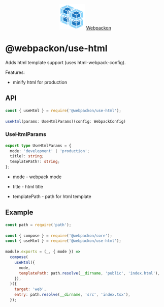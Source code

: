 <p align="center">
  <img src='https://raw.githubusercontent.com/AndTem/webpackon/master/images/logo.svg' height='80' width='80'>
  <a href="https://github.com/AndTem/webpackon#readme">Webpackon</a>
</p>

# @webpackon/use-html

Adds html template support (uses html-webpack-config).

Features:
- minify html for production

## API

```ts
const { useHtml } = require('@webpackon/use-html');

useHtml(params: UseHtmlParams)(config: WebpackConfig)
```

### UseHtmlParams
```ts
export type UseHtmlParams = {
  mode: 'development' | 'production';
  title?: string;
  templatePath?: string;
};
```

- mode - webpack mode

- title - html title

- templatePath - path for html template

## Example

```js
const path = require('path');

const { compose } = require('@webpackon/core');
const { useHtml } = require('@webpackon/use-html');

module.exports = (_, { mode }) =>
  compose(
    useHtml({
      mode,
      templatePath: path.resolve(__dirname, 'public', 'index.html'),
    }),
  )({
    target: 'web',
    entry: path.resolve(__dirname, 'src', 'index.tsx'),
  });
```

